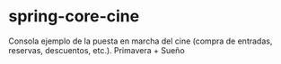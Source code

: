 # spring-core-cine
 Consola ejemplo de la puesta en marcha del cine (compra de entradas, reservas, descuentos, etc.). Primavera + Sueño
